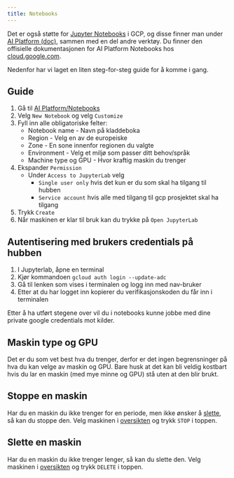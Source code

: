 ```yaml
---
title: Notebooks
---
```


Det er også støtte for [Jupyter Notebooks](https://jupyter.org/) i GCP, og disse finner man under [AI Platform (doc)](https://cloud.google.com/ai-platform/docs/technical-overview), sammen med en del andre verktøy.
Du finner den offisielle dokumentasjonen for AI Platform Notebooks hos [cloud.google.com](https://cloud.google.com/ai-platform/notebooks/docs).

Nedenfor har vi laget en liten steg-for-steg guide for å komme i gang.

## Guide

1. Gå til [AI Platform/Notebooks](https://console.cloud.google.com/ai-platform/notebooks/instances)
2. Velg `New Notebook` og velg `Customize`
3. Fyll inn alle obligatoriske felter:
   - Notebook name - Navn på kladdeboka
   - Region - Velg en av de europeiske
   - Zone - En sone innenfor regionen du valgte
   - Environment - Velg et miljø som passer ditt behov/språk
   - Machine type og GPU - Hvor kraftig maskin du trenger
4. Ekspander `Permission`
   - Under `Access to JupyterLab` velg 
      - `Single user only` hvis det kun er du som skal ha tilgang til hubben
      - `Service account` hvis alle med tilgang til gcp prosjektet skal ha tilgang
5. Trykk `Create`
6. Når maskinen er klar til bruk kan du trykke på `Open JupyterLab`

## Autentisering med brukers credentials på hubben

1. I Jupyterlab, åpne en terminal
2. Kjør kommandoen `gcloud auth login --update-adc`
3. Gå til lenken som vises i terminalen og logg inn med nav-bruker
4. Etter at du har logget inn kopierer du verifikasjonskoden du får inn i terminalen

Etter å ha utført stegene over vil du i notebooks kunne jobbe med dine private google credentials mot kilder.

## Maskin type og GPU
Det er du som vet best hva du trenger, derfor er det ingen begrensninger på hva du kan velge av maskin og GPU.
Bare husk at det kan bli veldig kostbart hvis du lar en maskin (med mye minne og GPU) stå uten at den blir brukt.

## Stoppe en maskin
Har du en maskin du ikke trenger for en periode, men ikke ønsker å [slette](#slette-en-maskin), så kan du stoppe den.
Velg maskinen i [oversikten](https://console.cloud.google.com/ai-platform/notebooks/instances) og trykk `STOP` i toppen.

## Slette en maskin
Har du en maskin du ikke trenger lenger, så kan du slette den.
Velg maskinen i [oversikten](https://console.cloud.google.com/ai-platform/notebooks/instances) og trykk `DELETE` i toppen.
